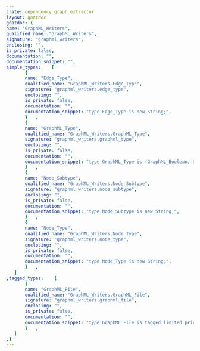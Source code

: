 ```yaml
---
crate: dependency_graph_extractor
layout: gnatdoc
gnatdoc: {
name: "GraphML_Writers",
qualified_name: "GraphML_Writers",
signature: "graphml_writers",
enclosing: "",
is_private: false,
documentation: "",
documentation_snippet: "",
simple_types:    [
       {
       name: "Edge_Type",
       qualified_name: "GraphML_Writers.Edge_Type",
       signature: "graphml_writers.edge_type",
       enclosing: "",
       is_private: false,
       documentation: "",
       documentation_snippet: "type Edge_Type is new String;",
       }   ,
       {
       name: "GraphML_Type",
       qualified_name: "GraphML_Writers.GraphML_Type",
       signature: "graphml_writers.graphml_type",
       enclosing: "",
       is_private: false,
       documentation: "",
       documentation_snippet: "type GraphML_Type is (GraphML_Boolean, GraphML_Int, GraphML_String);",
       }   ,
       {
       name: "Node_Subtype",
       qualified_name: "GraphML_Writers.Node_Subtype",
       signature: "graphml_writers.node_subtype",
       enclosing: "",
       is_private: false,
       documentation: "",
       documentation_snippet: "type Node_Subtype is new String;",
       }   ,
       {
       name: "Node_Type",
       qualified_name: "GraphML_Writers.Node_Type",
       signature: "graphml_writers.node_type",
       enclosing: "",
       is_private: false,
       documentation: "",
       documentation_snippet: "type Node_Type is new String;",
       }   ,
   ]
,tagged_types:    [
       {
       name: "GraphML_File",
       qualified_name: "GraphML_Writers.GraphML_File",
       signature: "graphml_writers.graphml_file",
       enclosing: "",
       is_private: false,
       documentation: "",
       documentation_snippet: "type GraphML_File is tagged limited private;",
       }   ,
   ]
,}
---
```

